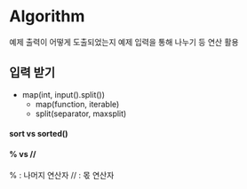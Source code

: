# Algorithm
예제 출력이 어떻게 도출되었는지 예제 입력을 통해 나누기 등 연산 활용

## 입력 받기
- map(int, input().split())
  - map(function, iterable)
  - split(separator, maxsplit)
 

#### sort vs sorted()

#### % vs //
% : 나머지 연산자
// : 몫 연산자
